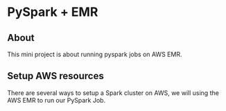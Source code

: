 # PySpark + EMR


## About
This mini project is about running pyspark jobs on AWS EMR.

## Setup AWS resources

There are several ways to setup a Spark cluster on AWS, we will using the AWS EMR to run our PySpark Job.

###

